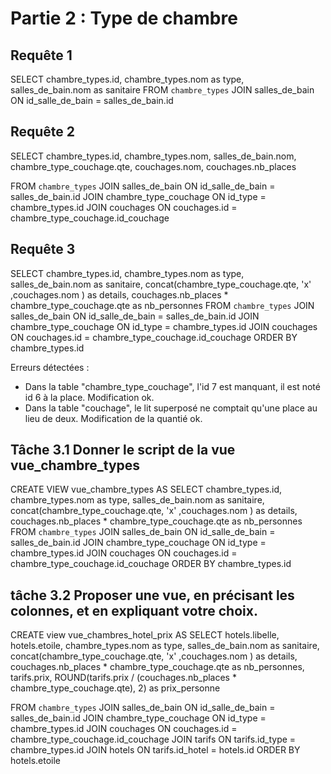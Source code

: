 # Partie 2 : Type de chambre

## Requête 1

SELECT chambre_types.id,
chambre_types.nom as type, 
salles_de_bain.nom as sanitaire
FROM `chambre_types`
JOIN salles_de_bain
ON id_salle_de_bain = salles_de_bain.id

## Requête 2
SELECT chambre_types.id,
chambre_types.nom, 
salles_de_bain.nom,
chambre_type_couchage.qte,
couchages.nom,
couchages.nb_places

FROM `chambre_types`
JOIN salles_de_bain
ON id_salle_de_bain = salles_de_bain.id
JOIN chambre_type_couchage
ON id_type = chambre_types.id
JOIN couchages
ON couchages.id = chambre_type_couchage.id_couchage

## Requête 3

SELECT chambre_types.id,
chambre_types.nom as type, 
salles_de_bain.nom as sanitaire,
concat(chambre_type_couchage.qte, 'x' ,couchages.nom ) as details,
couchages.nb_places * chambre_type_couchage.qte as nb_personnes
FROM `chambre_types`
JOIN salles_de_bain
ON id_salle_de_bain = salles_de_bain.id
JOIN chambre_type_couchage
ON id_type = chambre_types.id
JOIN couchages
ON couchages.id = chambre_type_couchage.id_couchage
ORDER BY chambre_types.id


Erreurs détectées : 
- Dans la table "chambre_type_couchage", l'id 7 est manquant, il est noté id 6 à la place. Modification ok.
- Dans la table "couchage", le lit superposé ne comptait qu'une place au lieu de deux. Modification de la quantié ok.

## Tâche 3.1 Donner le script de la vue vue_chambre_types

CREATE VIEW vue_chambre_types AS
SELECT chambre_types.id,
chambre_types.nom as type, 
salles_de_bain.nom as sanitaire,
concat(chambre_type_couchage.qte, 'x' ,couchages.nom ) as details,
couchages.nb_places * chambre_type_couchage.qte as nb_personnes
FROM `chambre_types`
JOIN salles_de_bain
ON id_salle_de_bain = salles_de_bain.id
JOIN chambre_type_couchage
ON id_type = chambre_types.id
JOIN couchages
ON couchages.id = chambre_type_couchage.id_couchage
ORDER BY chambre_types.id

## tâche 3.2 Proposer une vue, en précisant les colonnes, et en expliquant votre choix.



CREATE view vue_chambres_hotel_prix AS
SELECT  hotels.libelle,
hotels.etoile,
chambre_types.nom as type, 
salles_de_bain.nom as sanitaire,
concat(chambre_type_couchage.qte, 'x' ,couchages.nom ) as details,
couchages.nb_places * chambre_type_couchage.qte as nb_personnes,
tarifs.prix,
ROUND(tarifs.prix / (couchages.nb_places * chambre_type_couchage.qte), 2) as prix_personne

FROM `chambre_types`
JOIN salles_de_bain
ON id_salle_de_bain = salles_de_bain.id
JOIN chambre_type_couchage
ON id_type = chambre_types.id
JOIN couchages
ON couchages.id = chambre_type_couchage.id_couchage
JOIN tarifs 
ON tarifs.id_type = chambre_types.id
JOIN hotels
ON tarifs.id_hotel = hotels.id
ORDER BY hotels.etoile


